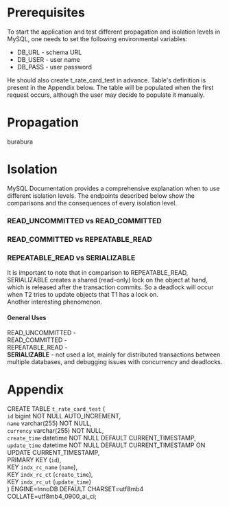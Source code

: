 # Prerequisites
To start the application and test different propagation and isolation levels in MySQL, one needs to set
the following environmental variables:
<br/>
* DB_URL - schema URL
* DB_USER - user name
* DB_PASS - user password <br/>

He should also create t_rate_card_test in advance. Table's definition is present in the Appendix below.
The table will be populated when the first request occurs, although the user may decide to populate it
manually.

# Propagation
burabura
# Isolation
MySQL Documentation provides a comprehensive explanation when to use different isolation levels. The endpoints
described below show the comparisons and the consequences of every isolation level.
### READ_UNCOMMITTED vs READ_COMMITTED
### READ_COMMITTED vs REPEATABLE_READ
### REPEATABLE_READ vs SERIALIZABLE
It is important to note that in comparison to REPEATABLE_READ, SERIALIZABLE creates a shared (read-only) lock
on the object at hand, which is released after the transaction commits. So a deadlock will occur when T2 tries to
update objects that T1 has a lock on. <Br/>
Another interesting phenomenon. 

#### General Uses
READ_UNCOMMITTED -  <br/>
READ_COMMITTED -  <br/>
REPEATABLE_READ -   <br/>
**SERIALIZABLE** - not used a lot, mainly for distributed transactions between multiple databases, and debugging issues
with concurrency and deadlocks.  <br/>

# Appendix
CREATE TABLE `t_rate_card_test` ( <br/>
`id` bigint NOT NULL AUTO_INCREMENT, <br/>
`name` varchar(255) NOT NULL, <br/>
`currency` varchar(255) NOT NULL, <br/>
`create_time` datetime NOT NULL DEFAULT CURRENT_TIMESTAMP, <br/>
`update_time` datetime NOT NULL DEFAULT CURRENT_TIMESTAMP ON UPDATE CURRENT_TIMESTAMP, <br/>
PRIMARY KEY (`id`), <br/>
KEY `indx_rc_name` (`name`), <br/>
KEY `indx_rc_ct` (`create_time`), <br/>
KEY `indx_rc_ut` (`update_time`) <br/>
) ENGINE=InnoDB DEFAULT CHARSET=utf8mb4 COLLATE=utf8mb4_0900_ai_ci; <br/><br/>